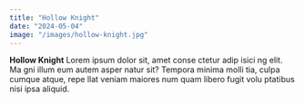 ```yaml
---
title: "Hollow Knight"
date: "2024-05-04"
image: "/images/hollow-knight.jpg"
---
```


**Hollow Knight** Lorem ipsum dolor sit, amet conse ctetur adip isici ng elit. Ma gni illum eum autem asper natur sit? Tempora minima molli tia, culpa cumque atque, repe llat veniam maiores num quam libero fugit volu ptatibus nisi ipsa aliquid.
